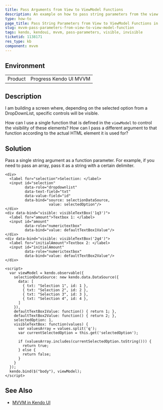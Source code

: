 ```yaml
---
title: Pass Arguments from View to ViewModel Functions
description: An example on how to pass string parameters from the view to the viewModel function which controls an element visibility in Kendo UI.
type: how-to
page_title: Pass String Parameters from View to ViewModel Functions in MVVM - Kendo UI MVVM for jQuery
slug: mvvm-pass-parameters-from-view-to-view-model-function
tags: kendo, kendoui, mvvm, pass-parameters, visible, invisible
ticketid: 1138171
res_type: kb
component: mvvm
---
```


## Environment

<table>
 <tr>
  <td>Product</td>
  <td>Progress Kendo UI MVVM</td>
 </tr>
</table>

## Description

I am building a screen where, depending on the selected option from a DropDownList, specific controls will be visible.

How can I use a single function that is defined in the `viewModel` to control the visibility of these elements? How can I pass a different argument to that function according to the actual HTML element it is used for?   

## Solution

Pass a single string argument as a function parameter. For example, if you need to pass an array, pass it as a string with a certain delimiter.

````dojo
<div>
  <label for="selection">Selection: </label>
  <input id="selection"
         data-role="dropdownlist"
         data-text-field="txt"
         data-value-field="id"
         data-bind="source: selectionDataSource,
                    value: selectedOption"/>
</div>
<div data-bind="visible: visibleTextBox('1q3')">
  <label for="amount">Textbox 1: </label>
  <input id="amount"
         data-role="numerictextbox"
         data-bind="value: defaultTextBox1Value"/>
</div>
<div data-bind="visible: visibleTextBox('2q4')">
  <label for="initialAmount">Textbox 2: </label>
  <input id="initialAmount"
         data-role="numerictextbox"
         data-bind="value: defaultTextBox2Value"/>
</div>

<script>
  var viewModel = kendo.observable({
    selectionDataSource: new kendo.data.DataSource({
      data: [
        { txt: "Selection 1", id: 1 },
        { txt: "Selection 2", id: 2 },
        { txt: "Selection 3", id: 3 },
        { txt: "Selection 4", id: 4 },
      ]
    }),
    defaultTextBox1Value: function() { return 1; },
    defaultTextBox2Value: function() { return 2; },
    selectedOption: 1,
    visibleTextBox: function(values) {
      var valuesArray = values.split('q');
      var currentSelectedOption = this.get('selectedOption');

      if (valuesArray.includes(currentSelectedOption.toString())) {
        return true;
      } else {
        return false;
      }
    }
  });
  kendo.bind($("body"), viewModel);
</script>
````

## See Also

* [MVVM in Kendo UI](https://docs.telerik.com/kendo-ui/framework/mvvm/overview)
